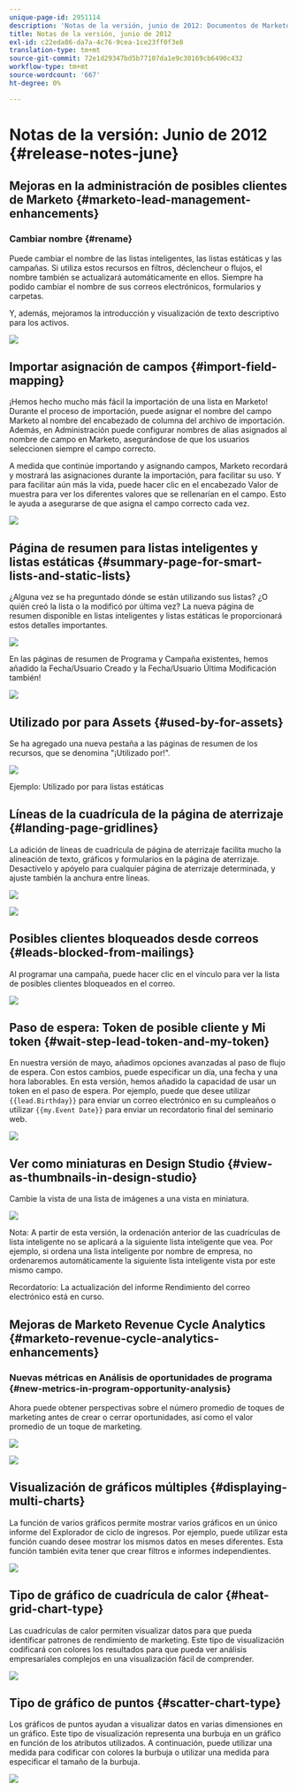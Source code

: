 ```yaml
---
unique-page-id: 2951114
description: 'Notas de la versión, junio de 2012: Documentos de Marketo: Documentación del producto'
title: Notas de la versión, junio de 2012
exl-id: c22eda86-da7a-4c76-9cea-1ce23ff0f3e8
translation-type: tm+mt
source-git-commit: 72e1d29347bd5b77107da1e9c30169cb6490c432
workflow-type: tm+mt
source-wordcount: '667'
ht-degree: 0%

---
```


# Notas de la versión: Junio de 2012 {#release-notes-june}

## Mejoras en la administración de posibles clientes de Marketo {#marketo-lead-management-enhancements}

### Cambiar nombre {#rename}

Puede cambiar el nombre de las listas inteligentes, las listas estáticas y las campañas. Si utiliza estos recursos en filtros, déclencheur o flujos, el nombre también se actualizará automáticamente en ellos. Siempre ha podido cambiar el nombre de sus correos electrónicos, formularios y carpetas.

Y, además, mejoramos la introducción y visualización de texto descriptivo para los activos.

![](assets/image2014-9-23-10-3a23-3a10.png)

## Importar asignación de campos {#import-field-mapping}

¡Hemos hecho mucho más fácil la importación de una lista en Marketo! Durante el proceso de importación, puede asignar el nombre del campo Marketo al nombre del encabezado de columna del archivo de importación. Además, en Administración puede configurar nombres de alias asignados al nombre de campo en Marketo, asegurándose de que los usuarios seleccionen siempre el campo correcto.

A medida que continúe importando y asignando campos, Marketo recordará y mostrará las asignaciones durante la importación, para facilitar su uso. Y para facilitar aún más la vida, puede hacer clic en el encabezado Valor de muestra para ver los diferentes valores que se rellenarían en el campo. Esto le ayuda a asegurarse de que asigna el campo correcto cada vez.

![](assets/image2014-9-23-10-3a23-3a27.png)

## Página de resumen para listas inteligentes y listas estáticas {#summary-page-for-smart-lists-and-static-lists}

¿Alguna vez se ha preguntado dónde se están utilizando sus listas? ¿O quién creó la lista o la modificó por última vez? La nueva página de resumen disponible en listas inteligentes y listas estáticas le proporcionará estos detalles importantes.

![](assets/image2014-9-23-10-3a23-3a40.png)

En las páginas de resumen de Programa y Campaña existentes, hemos añadido la Fecha/Usuario Creado y la Fecha/Usuario Última Modificación también!

![](assets/image2014-9-23-10-3a23-3a54.png)

## Utilizado por para Assets {#used-by-for-assets}

Se ha agregado una nueva pestaña a las páginas de resumen de los recursos, que se denomina &quot;¡Utilizado por!&quot;.

![](assets/image2014-9-23-10-3a24-3a5.png)

Ejemplo: Utilizado por para listas estáticas

## Líneas de la cuadrícula de la página de aterrizaje {#landing-page-gridlines}

La adición de líneas de cuadrícula de página de aterrizaje facilita mucho la alineación de texto, gráficos y formularios en la página de aterrizaje. Desactívelo y apóyelo para cualquier página de aterrizaje determinada, y ajuste también la anchura entre líneas.

![](assets/image2014-9-23-10-3a24-3a19.png)

![](assets/image2014-9-23-10-3a24-3a33.png)

## Posibles clientes bloqueados desde correos {#leads-blocked-from-mailings}

Al programar una campaña, puede hacer clic en el vínculo para ver la lista de posibles clientes bloqueados en el correo.

![](assets/image2014-9-23-10-3a24-3a51.png)

## Paso de espera: Token de posible cliente y Mi token {#wait-step-lead-token-and-my-token}

En nuestra versión de mayo, añadimos opciones avanzadas al paso de flujo de espera. Con estos cambios, puede especificar un día, una fecha y una hora laborables. En esta versión, hemos añadido la capacidad de usar un token en el paso de espera. Por ejemplo, puede que desee utilizar `{{lead.Birthday}}` para enviar un correo electrónico en su cumpleaños o utilizar `{{my.Event Date}}` para enviar un recordatorio final del seminario web.

![](assets/image2014-9-23-10-3a25-3a57.png)

## Ver como miniaturas en Design Studio {#view-as-thumbnails-in-design-studio}

Cambie la vista de una lista de imágenes a una vista en miniatura.

![](assets/image2014-9-23-10-3a26-3a13.png)

Nota: A partir de esta versión, la ordenación anterior de las cuadrículas de lista inteligente no se aplicará a la siguiente lista inteligente que vea. Por ejemplo, si ordena una lista inteligente por nombre de empresa, no ordenaremos automáticamente la siguiente lista inteligente vista por este mismo campo.

Recordatorio: La actualización del informe Rendimiento del correo electrónico está en curso.

## Mejoras de Marketo Revenue Cycle Analytics {#marketo-revenue-cycle-analytics-enhancements}

### Nuevas métricas en Análisis de oportunidades de programa {#new-metrics-in-program-opportunity-analysis}

Ahora puede obtener perspectivas sobre el número promedio de toques de marketing antes de crear o cerrar oportunidades, así como el valor promedio de un toque de marketing.

![](assets/image2014-9-23-10-3a26-3a30.png)

![](assets/image2014-9-23-10-3a26-3a41.png)

## Visualización de gráficos múltiples {#displaying-multi-charts}

La función de varios gráficos permite mostrar varios gráficos en un único informe del Explorador de ciclo de ingresos. Por ejemplo, puede utilizar esta función cuando desee mostrar los mismos datos en meses diferentes. Esta función también evita tener que crear filtros e informes independientes.

![](assets/image2014-9-23-10-3a27-3a41.png)

## Tipo de gráfico de cuadrícula de calor {#heat-grid-chart-type}

Las cuadrículas de calor permiten visualizar datos para que pueda identificar patrones de rendimiento de marketing. Este tipo de visualización codificará con colores los resultados para que pueda ver análisis empresariales complejos en una visualización fácil de comprender.

![](assets/image2014-9-23-10-3a28-3a21.png)

## Tipo de gráfico de puntos {#scatter-chart-type}

Los gráficos de puntos ayudan a visualizar datos en varias dimensiones en un gráfico. Este tipo de visualización representa una burbuja en un gráfico en función de los atributos utilizados. A continuación, puede utilizar una medida para codificar con colores la burbuja o utilizar una medida para especificar el tamaño de la burbuja.

![](assets/image2014-9-23-10-3a29-3a7.png)
